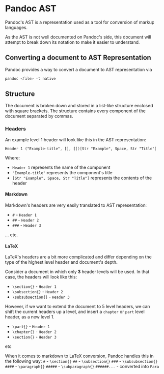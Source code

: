 # Pandoc AST
Pandoc's AST is a representation used as a tool for conversion of markup languages.

As the AST is not well documented on Pandoc's side, this document will attempt to break down its notation to make it easier to understand.

## Converting a document to AST Representation
Pandoc provides a way to convert a document to AST representation via

```sh
pandoc <file> -t native
```

## Structure

The document is broken down and stored in a list-like structure enclosed with square brackets. The structure contains every component of the document separated by commas.

### Headers

An example level 1 header will look like this in the AST representation:
```
Header 1 ("Example-title", [], [])[Str "Example", Space, Str "Title"]
```
Where:
- `Header 1` represents the name of the component
- `"Example-title"` represents the component's title
- `[Str "Example", Space, Str "Title"]` represents the contents of the header

#### Markdown
Markdown's headers are very easily translated to AST representation:

* `#` - `Header 1`
* `##` - `Header 2`
* `###` - `Header 3`

... etc.

#### LaTeX
LaTeX's headers are a bit more complicated and differ depending on the type of the highest level header and document's depth.

Consider a document in which only **3** header levels will be used. In that case, the headers will look like this:
* `\section{}` - `Header 1`
* `\subsection{}` - `Header 2`
* `\subsubsection{}` - `Header 3`

However, if we want to extend the document to 5 level headers, we can shift the current headers up a level, and insert a `chapter` or `part` level header, as a new level 1.
* `\part{}` - `Header 1`
* `\chapter{}` - `Header 2`
* `\section{}` - `Header 3`

etc

When it comes to markdown to LaTeX conversion, Pandoc handles this in the following way:
`#` - `\section{}`
`##` - `\subsection{}`
`###` - `\subsubsection{}`
`####` - `\paragraph{}`
`#####` - `\subparagraph{}`
`######...` - converted into `Para`
